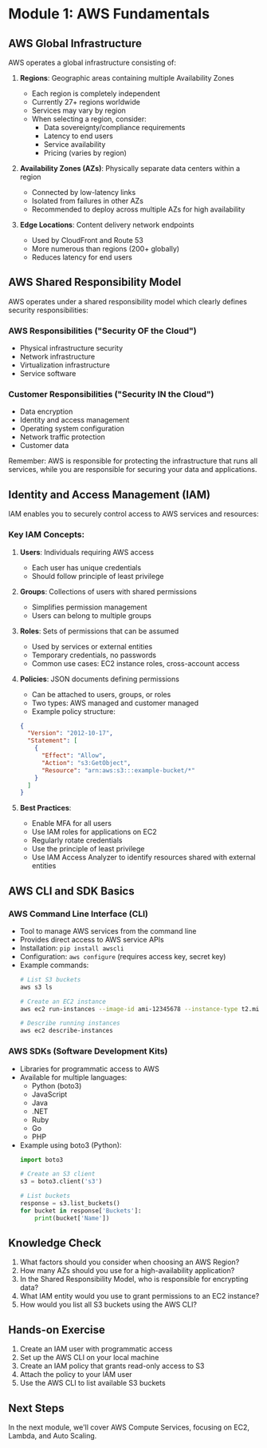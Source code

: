 # Module 1: AWS Fundamentals

## AWS Global Infrastructure

AWS operates a global infrastructure consisting of:

1. **Regions**: Geographic areas containing multiple Availability Zones
   - Each region is completely independent
   - Currently 27+ regions worldwide
   - Services may vary by region
   - When selecting a region, consider:
     - Data sovereignty/compliance requirements
     - Latency to end users
     - Service availability
     - Pricing (varies by region)

2. **Availability Zones (AZs)**: Physically separate data centers within a region
   - Connected by low-latency links
   - Isolated from failures in other AZs
   - Recommended to deploy across multiple AZs for high availability

3. **Edge Locations**: Content delivery network endpoints
   - Used by CloudFront and Route 53
   - More numerous than regions (200+ globally)
   - Reduces latency for end users

## AWS Shared Responsibility Model

AWS operates under a shared responsibility model which clearly defines security responsibilities:

### AWS Responsibilities ("Security OF the Cloud")
- Physical infrastructure security
- Network infrastructure
- Virtualization infrastructure
- Service software

### Customer Responsibilities ("Security IN the Cloud")
- Data encryption
- Identity and access management
- Operating system configuration
- Network traffic protection
- Customer data

Remember: AWS is responsible for protecting the infrastructure that runs all services, while you are responsible for securing your data and applications.

## Identity and Access Management (IAM)

IAM enables you to securely control access to AWS services and resources:

### Key IAM Concepts:
1. **Users**: Individuals requiring AWS access
   - Each user has unique credentials
   - Should follow principle of least privilege

2. **Groups**: Collections of users with shared permissions
   - Simplifies permission management
   - Users can belong to multiple groups

3. **Roles**: Sets of permissions that can be assumed
   - Used by services or external entities
   - Temporary credentials, no passwords
   - Common use cases: EC2 instance roles, cross-account access

4. **Policies**: JSON documents defining permissions
   - Can be attached to users, groups, or roles
   - Two types: AWS managed and customer managed
   - Example policy structure:
   ```json
   {
     "Version": "2012-10-17",
     "Statement": [
       {
         "Effect": "Allow",
         "Action": "s3:GetObject",
         "Resource": "arn:aws:s3:::example-bucket/*"
       }
     ]
   }
   ```

5. **Best Practices**:
   - Enable MFA for all users
   - Use IAM roles for applications on EC2
   - Regularly rotate credentials
   - Use the principle of least privilege
   - Use IAM Access Analyzer to identify resources shared with external entities

## AWS CLI and SDK Basics

### AWS Command Line Interface (CLI)
- Tool to manage AWS services from the command line
- Provides direct access to AWS service APIs
- Installation: `pip install awscli`
- Configuration: `aws configure` (requires access key, secret key)
- Example commands:
  ```bash
  # List S3 buckets
  aws s3 ls
  
  # Create an EC2 instance
  aws ec2 run-instances --image-id ami-12345678 --instance-type t2.micro
  
  # Describe running instances
  aws ec2 describe-instances
  ```

### AWS SDKs (Software Development Kits)
- Libraries for programmatic access to AWS
- Available for multiple languages:
  - Python (boto3)
  - JavaScript
  - Java
  - .NET
  - Ruby
  - Go
  - PHP
- Example using boto3 (Python):
  ```python
  import boto3
  
  # Create an S3 client
  s3 = boto3.client('s3')
  
  # List buckets
  response = s3.list_buckets()
  for bucket in response['Buckets']:
      print(bucket['Name'])
  ```

## Knowledge Check

1. What factors should you consider when choosing an AWS Region?
2. How many AZs should you use for a high-availability application?
3. In the Shared Responsibility Model, who is responsible for encrypting data?
4. What IAM entity would you use to grant permissions to an EC2 instance?
5. How would you list all S3 buckets using the AWS CLI?

## Hands-on Exercise

1. Create an IAM user with programmatic access
2. Set up the AWS CLI on your local machine
3. Create an IAM policy that grants read-only access to S3
4. Attach the policy to your IAM user
5. Use the AWS CLI to list available S3 buckets

## Next Steps

In the next module, we'll cover AWS Compute Services, focusing on EC2, Lambda, and Auto Scaling. 